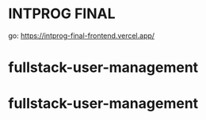 # INTPROG FINAL

go: https://intprog-final-frontend.vercel.app/
# fullstack-user-management
# fullstack-user-management
